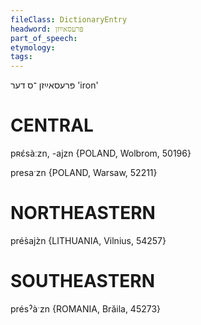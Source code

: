 ```yaml
---
fileClass: DictionaryEntry
headword: פּרעסאײַזן
part_of_speech: 
etymology: 
tags: 
---
```

פּרעסאײַזן
־ס
דער
'iron'

CENTRAL
========

pʀɛ́sàːzn, -ajzn {POLAND, Wolbrom, 50196}

presaˑzn {POLAND, Warsaw, 52211}

NORTHEASTERN
==============

prés̀ajz̀n {LITHUANIA, Vilnius, 54257}

SOUTHEASTERN
==============

présˀàˑzn {ROMANIA, Brăila, 45273}
